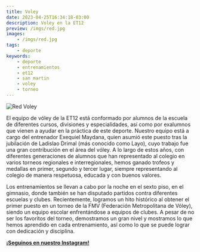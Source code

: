 ```yaml
---
title: Voley
date: 2023-04-25T16:34:18-03:00
description: Voley en la ET12
preview: /imgs/red.jpg
images:
    - /imgs/red.jpg
tags:
    - deporte
keywords:
    - deporte
    - entrenamientos
    - et12
    - san martin
    - voley
    - torneo
---
```


![Red Voley](/imgs/red.jpg)

El equipo de vóley de la ET12 está conformado por alumnos de la escuela de diferentes cursos, divisiones y especialidades, así como por exalumnos que vienen a ayudar en la práctica de este deporte. Nuestro equipo está a cargo del entrenador Exequiel Maydana, quien asumió este puesto tras la jubilación de Ladislao Drimal (más conocido como Layo), cuyo trabajo fue una gran contribución en el área del vóley. A lo largo de estos años, con diferentes generaciones de alumnos que han representado al colegio en varios torneos regionales e interregionales, hemos ganado trofeos y medallas en primer, segundo y tercer lugar, siempre representando al colegio de manera respetuosa, educada y con buenos valores.

Los entrenamientos se llevan a cabo por la noche en el sexto piso, en el gimnasio, donde también se han disputado partidos contra diferentes escuelas y clubes. Recientemente, logramos un hito histórico al obtener el primer puesto en un torneo de la FMV (Federación Metropolitana de Vóley), siendo un equipo escolar enfrentándose a equipos de clubes. A pesar de no ser los favoritos del torneo, demostramos un gran nivel y mostramos lo que hemos aprendido en cada entrenamiento, así como lo que se puede lograr con dedicación y disciplina.

**[<i class='fab fa-brands fa-instagram'></i> ¡Seguinos en nuestro Instagram! <i class='fab fa-brands fa-instagram'></i>](https://www.instagram.com/voley.et12)**